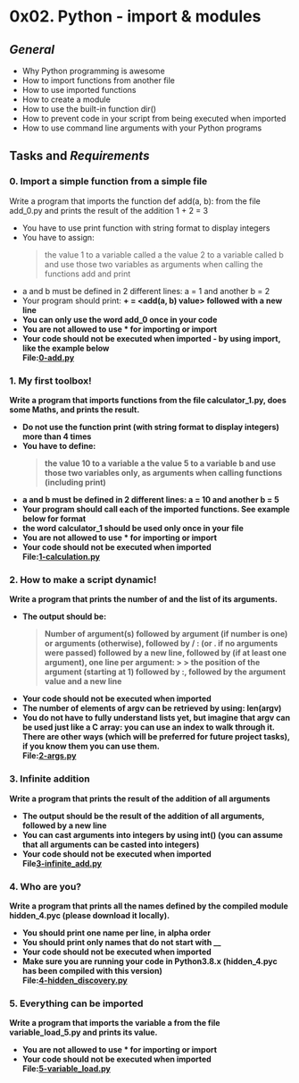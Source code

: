 # **0x02. Python - import & modules**
## *General*

  - Why Python programming is awesome
  - How to import functions from another file
  - How to use imported functions
  - How to create a module
  - How to use the built-in function dir()
  - How to prevent code in your script from being executed when imported
  - How to use command line arguments with your Python programs <br>

## **Tasks** and *Requirements* <br>
### 0. Import a simple function from a simple file <br>
Write a program that imports the function def add(a, b): from the file add_0.py and prints the result of the addition 1 + 2 = 3

  - You have to use print function with string format to display integers
  - You have to assign: <br>
      > the value 1 to a variable called a
      > the value 2 to a variable called b
        and use those two variables as arguments when calling the functions add and print
  - a and b must be defined in 2 different lines: a = 1 and another b = 2
  - Your program should print: **<a value> + <b value> = <add(a, b) value>** followed with a new line
  - You can only use the word add_0 once in your code
  - You are not allowed to use * for importing or **__import__**
  - Your code should not be executed when imported - by using **__import__**, like the example below <br>
File:[0-add.py](0-add.py) <br>

### 1. My first toolbox! <br>
Write a program that imports functions from the file calculator_1.py, does some Maths, and prints the result.

  - Do not use the function print (with string format to display integers) more than 4 times
  - You have to define: <br>
      > the value 10 to a variable a
      > the value 5 to a variable b
      > and use those two variables only, as arguments when calling functions (including print)
  - a and b must be defined in 2 different lines: a = 10 and another b = 5
  - Your program should call each of the imported functions. See example below for format
  - the word calculator_1 should be used only once in your file
  - You are not allowed to use * for importing or **__import__**
  - Your code should not be executed when imported <br>
File:[1-calculation.py](1-calculation.py) <br>

### 2. How to make a script dynamic! <br>
Write a program that prints the number of and the list of its arguments.

  - The output should be: <br>
      > Number of argument(s) followed by argument (if number is one) or arguments (otherwise), followed by /
      > : (or . if no arguments were passed) followed by
      > a new line, followed by (if at least one argument),
      > one line per argument:
         > > the position of the argument (starting at 1) followed by :, followed by the argument value and a new line
  - Your code should not be executed when imported
  - The number of elements of argv can be retrieved by using: len(argv)
  - You do not have to fully understand lists yet, but imagine that argv can be used just like a C array: you can use an index to walk through it. There are other ways (which will be preferred for future project tasks), if you know them you can use them. <br>
File:[2-args.py](2-args.py) <br>

### 3. Infinite addition <br>
Write a program that prints the result of the addition of all arguments

  - The output should be the result of the addition of all arguments, followed by a new line
  - You can cast arguments into integers by using int() (you can assume that all arguments can be casted into integers)
  - Your code should not be executed when imported <br>
File[3-infinite_add.py](3-infinite_add.py) <br>

### 4. Who are you? <br>
Write a program that prints all the names defined by the compiled module hidden_4.pyc (please download it locally).

  - You should print one name per line, in alpha order
  - You should print only names that do not start with __
  - Your code should not be executed when imported
  - Make sure you are running your code in Python3.8.x (hidden_4.pyc has been compiled with this version) <br>
File:[4-hidden_discovery.py](4-hidden_discovery.py) <br>

### 5. Everything can be imported <br>
Write a program that imports the variable a from the file variable_load_5.py and prints its value.

  - You are not allowed to use * for importing or **__import__**
  - Your code should not be executed when imported <br>
File:[5-variable_load.py](5-variable_load.py)<br>
